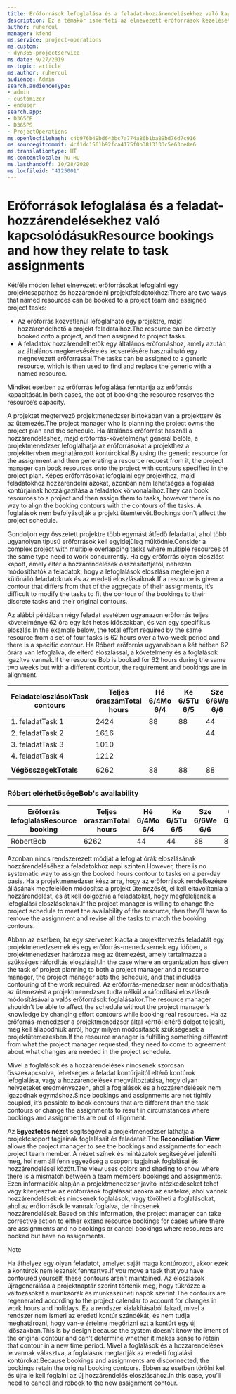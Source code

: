 ```yaml
---
title: Erőforrások lefoglalása és a feladat-hozzárendelésekhez való kapcsolódásuk
description: Ez a témakör ismerteti az elnevezett erőforrások kezelését, az erőforrás-foglalásokat és a feladat-hozzárendeléseket, és azt, hogy ezek hogyan kapcsolódnak egymáshoz.
author: ruhercul
manager: kfend
ms.service: project-operations
ms.custom:
- dyn365-projectservice
ms.date: 9/27/2019
ms.topic: article
ms.author: ruhercul
audience: Admin
search.audienceType:
- admin
- customizer
- enduser
search.app:
- D365CE
- D365PS
- ProjectOperations
ms.openlocfilehash: c4b976b49bd643bc7a774a86b1ba89bd76d7c916
ms.sourcegitcommit: 4cf1dc1561b92fca4175f0b3813133c5e63ce8e6
ms.translationtype: HT
ms.contentlocale: hu-HU
ms.lasthandoff: 10/28/2020
ms.locfileid: "4125001"
---
```

# <a name="resource-bookings-and-how-they-relate-to-task-assignments"></a><span data-ttu-id="be4b2-103">Erőforrások lefoglalása és a feladat-hozzárendelésekhez való kapcsolódásuk</span><span class="sxs-lookup"><span data-stu-id="be4b2-103">Resource bookings and how they relate to task assignments</span></span>


<span data-ttu-id="be4b2-104">Kétféle módon lehet elnevezett erőforrásokat lefoglalni egy projektcsapathoz és hozzárendelni projektfeladatokhoz:</span><span class="sxs-lookup"><span data-stu-id="be4b2-104">There are two ways that named resources can be booked to a project team and assigned project tasks:</span></span>

- <span data-ttu-id="be4b2-105">Az erőforrás közvetlenül lefoglalható egy projektre, majd hozzárendelhető a projekt feladataihoz.</span><span class="sxs-lookup"><span data-stu-id="be4b2-105">The resource can be directly booked onto a project, and then assigned to project tasks.</span></span>
- <span data-ttu-id="be4b2-106">A feladatok hozzárendelhetők egy általános erőforráshoz, amely azután az általános megkeresésére és lecserélésére használható egy megnevezett erőforrással.</span><span class="sxs-lookup"><span data-stu-id="be4b2-106">The tasks can be assigned to a generic resource, which is then used to find and replace the generic with a named resource.</span></span> 

<span data-ttu-id="be4b2-107">Mindkét esetben az erőforrás lefoglalása fenntartja az erőforrás kapacitását.</span><span class="sxs-lookup"><span data-stu-id="be4b2-107">In both cases, the act of booking the resource reserves the resource’s capacity.</span></span>

<span data-ttu-id="be4b2-108">A projektet megtervező projektmenedzser birtokában van a projektterv és az ütemezés.</span><span class="sxs-lookup"><span data-stu-id="be4b2-108">The project manager who is planning the project owns the project plan and the schedule.</span></span> <span data-ttu-id="be4b2-109">Ha általános erőforrást használ a hozzárendeléshez, majd erőforrás-követelményt generál belőle, a projektmenedzser lefoglalhatja az erőforrásokat a projekthez a projekttervben meghatározott kontúrokkal.</span><span class="sxs-lookup"><span data-stu-id="be4b2-109">By using the generic resource for the assignment and then generating a resource request from it, the project manager can book resources onto the project with contours specified in the project plan.</span></span> <span data-ttu-id="be4b2-110">Képes erőforrásokat lefoglalni egy projekthez, majd feladatokhoz hozzárendelni azokat, azonban nem lehetséges a foglalás kontúrjainak hozzáigazítása a feladatok körvonalaihoz.</span><span class="sxs-lookup"><span data-stu-id="be4b2-110">They can book resources to a project and then assign them to tasks, however there is no way to align the booking contours with the contours of the tasks.</span></span> <span data-ttu-id="be4b2-111">A foglalások nem befolyásolják a projekt ütemtervét.</span><span class="sxs-lookup"><span data-stu-id="be4b2-111">Bookings don't affect the project schedule.</span></span>

<span data-ttu-id="be4b2-112">Gondoljon egy összetett projektre több egymást átfedő feladattal, ahol több ugyanolyan típusú erőforrások kell egyidejűleg működnie.</span><span class="sxs-lookup"><span data-stu-id="be4b2-112">Consider a complex project with multiple overlapping tasks where multiple resources of the same type need to work concurrently.</span></span> <span data-ttu-id="be4b2-113">Ha egy erőforrás olyan eloszlást kapott, amely eltér a hozzárendelések összesítettjétől, nehezen módosíthatók a feladatok, hogy a lefoglalások eloszlása megfeleljen a különálló feladatoknak és az eredeti eloszlásaiknak.</span><span class="sxs-lookup"><span data-stu-id="be4b2-113">If a resource is given a contour that differs from that of the aggregate of their assignments, it’s difficult to modify the tasks to fit the contour of the bookings to their discrete tasks and their original contours.</span></span>

<span data-ttu-id="be4b2-114">Az alábbi példában négy feladat esetében ugyanazon erőforrás teljes követelménye 62 óra egy két hetes időszakban, és van egy specifikus eloszlás.</span><span class="sxs-lookup"><span data-stu-id="be4b2-114">In the example below, the total effort required by the same resource from a set of four tasks is 62 hours over a two-week period and there is a specific contour.</span></span> <span data-ttu-id="be4b2-115">Ha Róbert erőforrás ugyanabban a két hétben 62 órára van lefoglalva, de eltérő eloszlással, a követelmény és a foglalások igazítva vannak.</span><span class="sxs-lookup"><span data-stu-id="be4b2-115">If the resource Bob is booked for 62 hours during the same two weeks but with a different contour, the requirement and bookings are in alignment.</span></span>

| <span data-ttu-id="be4b2-116">**Feladateloszlások**</span><span class="sxs-lookup"><span data-stu-id="be4b2-116">**Task contours**</span></span>    | <span data-ttu-id="be4b2-117">**Teljes óraszám**</span><span class="sxs-lookup"><span data-stu-id="be4b2-117">**Total hours**</span></span> | <span data-ttu-id="be4b2-118">Hé 6/4</span><span class="sxs-lookup"><span data-stu-id="be4b2-118">Mo 6/4</span></span> | <span data-ttu-id="be4b2-119">Ke 6/5</span><span class="sxs-lookup"><span data-stu-id="be4b2-119">Tu 6/5</span></span> | <span data-ttu-id="be4b2-120">Sze 6/6</span><span class="sxs-lookup"><span data-stu-id="be4b2-120">We 6/6</span></span> | <span data-ttu-id="be4b2-121">Csü 6/7</span><span class="sxs-lookup"><span data-stu-id="be4b2-121">Th 6/7</span></span> | <span data-ttu-id="be4b2-122">Pé 6/8</span><span class="sxs-lookup"><span data-stu-id="be4b2-122">Fr 6/8</span></span> | <span data-ttu-id="be4b2-123">Szo 6/9</span><span class="sxs-lookup"><span data-stu-id="be4b2-123">Sa 6/9</span></span> | <span data-ttu-id="be4b2-124">Va 6/10</span><span class="sxs-lookup"><span data-stu-id="be4b2-124">Su 6/10</span></span> | <span data-ttu-id="be4b2-125">Hé 6/11</span><span class="sxs-lookup"><span data-stu-id="be4b2-125">Mo 6/11</span></span> | <span data-ttu-id="be4b2-126">Ke 6/12</span><span class="sxs-lookup"><span data-stu-id="be4b2-126">Tu 6/12</span></span> | <span data-ttu-id="be4b2-127">Sze 6/13</span><span class="sxs-lookup"><span data-stu-id="be4b2-127">We 6/13</span></span> | <span data-ttu-id="be4b2-128">Csü 6/14</span><span class="sxs-lookup"><span data-stu-id="be4b2-128">Th 6/14</span></span> | <span data-ttu-id="be4b2-129">Pé 6/15</span><span class="sxs-lookup"><span data-stu-id="be4b2-129">Fr 6/15</span></span> |
|----------------------|-----------------|--------|--------|--------|--------|--------|--------|---------|---------|---------|---------|---------|---------|
| <span data-ttu-id="be4b2-130">1. feladat</span><span class="sxs-lookup"><span data-stu-id="be4b2-130">Task 1</span></span>               | <span data-ttu-id="be4b2-131">24</span><span class="sxs-lookup"><span data-stu-id="be4b2-131">24</span></span>              | <span data-ttu-id="be4b2-132">8</span><span class="sxs-lookup"><span data-stu-id="be4b2-132">8</span></span>      | <span data-ttu-id="be4b2-133">8</span><span class="sxs-lookup"><span data-stu-id="be4b2-133">8</span></span>      | <span data-ttu-id="be4b2-134">4</span><span class="sxs-lookup"><span data-stu-id="be4b2-134">4</span></span>      |        |        |        |         |         |         | <span data-ttu-id="be4b2-135">4</span><span class="sxs-lookup"><span data-stu-id="be4b2-135">4</span></span>       |         |         |
| <span data-ttu-id="be4b2-136">2. feladat</span><span class="sxs-lookup"><span data-stu-id="be4b2-136">Task 2</span></span>               | <span data-ttu-id="be4b2-137">16</span><span class="sxs-lookup"><span data-stu-id="be4b2-137">16</span></span>              |        |        | <span data-ttu-id="be4b2-138">4</span><span class="sxs-lookup"><span data-stu-id="be4b2-138">4</span></span>      | <span data-ttu-id="be4b2-139">4</span><span class="sxs-lookup"><span data-stu-id="be4b2-139">4</span></span>      |        |        |         | <span data-ttu-id="be4b2-140">8</span><span class="sxs-lookup"><span data-stu-id="be4b2-140">8</span></span>       |         |         |         |         |
| <span data-ttu-id="be4b2-141">3. feladat</span><span class="sxs-lookup"><span data-stu-id="be4b2-141">Task 3</span></span>               | <span data-ttu-id="be4b2-142">10</span><span class="sxs-lookup"><span data-stu-id="be4b2-142">10</span></span>              |        |        |        |        | <span data-ttu-id="be4b2-143">4</span><span class="sxs-lookup"><span data-stu-id="be4b2-143">4</span></span>      |        |         |         | <span data-ttu-id="be4b2-144">4</span><span class="sxs-lookup"><span data-stu-id="be4b2-144">4</span></span>       |         | <span data-ttu-id="be4b2-145">2</span><span class="sxs-lookup"><span data-stu-id="be4b2-145">2</span></span>       |         |
| <span data-ttu-id="be4b2-146">4. feladat</span><span class="sxs-lookup"><span data-stu-id="be4b2-146">Task 4</span></span>               | <span data-ttu-id="be4b2-147">12</span><span class="sxs-lookup"><span data-stu-id="be4b2-147">12</span></span>              |        |        |        |        |        |        |         |         |         | <span data-ttu-id="be4b2-148">4</span><span class="sxs-lookup"><span data-stu-id="be4b2-148">4</span></span>       |         | <span data-ttu-id="be4b2-149">8</span><span class="sxs-lookup"><span data-stu-id="be4b2-149">8</span></span>       |
|                      |                 |        |        |        |        |        |        |         |         |         |         |         |         |
| <span data-ttu-id="be4b2-150">**Végösszegek**</span><span class="sxs-lookup"><span data-stu-id="be4b2-150">**Totals**</span></span>           | <span data-ttu-id="be4b2-151">62</span><span class="sxs-lookup"><span data-stu-id="be4b2-151">62</span></span>              | <span data-ttu-id="be4b2-152">8</span><span class="sxs-lookup"><span data-stu-id="be4b2-152">8</span></span>      | <span data-ttu-id="be4b2-153">8</span><span class="sxs-lookup"><span data-stu-id="be4b2-153">8</span></span>      | <span data-ttu-id="be4b2-154">8</span><span class="sxs-lookup"><span data-stu-id="be4b2-154">8</span></span>      | <span data-ttu-id="be4b2-155">4</span><span class="sxs-lookup"><span data-stu-id="be4b2-155">4</span></span>      | <span data-ttu-id="be4b2-156">4</span><span class="sxs-lookup"><span data-stu-id="be4b2-156">4</span></span>      |        |         | <span data-ttu-id="be4b2-157">8</span><span class="sxs-lookup"><span data-stu-id="be4b2-157">8</span></span>       | <span data-ttu-id="be4b2-158">4</span><span class="sxs-lookup"><span data-stu-id="be4b2-158">4</span></span>       | <span data-ttu-id="be4b2-159">8</span><span class="sxs-lookup"><span data-stu-id="be4b2-159">8</span></span>       | <span data-ttu-id="be4b2-160">2</span><span class="sxs-lookup"><span data-stu-id="be4b2-160">2</span></span>       | <span data-ttu-id="be4b2-161">8</span><span class="sxs-lookup"><span data-stu-id="be4b2-161">8</span></span>       |
|                      |                 |        |        |        |        |        |        |         |         |         |         |

### <a name="bobs-availability"></a><span data-ttu-id="be4b2-162">Róbert elérhetősége</span><span class="sxs-lookup"><span data-stu-id="be4b2-162">Bob's availability</span></span>
| <span data-ttu-id="be4b2-163">**Erőforrás   lefoglalás**</span><span class="sxs-lookup"><span data-stu-id="be4b2-163">**Resource   booking**</span></span> | <span data-ttu-id="be4b2-164">**Teljes óraszám**</span><span class="sxs-lookup"><span data-stu-id="be4b2-164">**Total hours**</span></span> | <span data-ttu-id="be4b2-165">Hé 6/4</span><span class="sxs-lookup"><span data-stu-id="be4b2-165">Mo 6/4</span></span> | <span data-ttu-id="be4b2-166">Ke 6/5</span><span class="sxs-lookup"><span data-stu-id="be4b2-166">Tu 6/5</span></span> | <span data-ttu-id="be4b2-167">Sze 6/6</span><span class="sxs-lookup"><span data-stu-id="be4b2-167">We 6/6</span></span> | <span data-ttu-id="be4b2-168">Csü 6/7</span><span class="sxs-lookup"><span data-stu-id="be4b2-168">Th 6/7</span></span> | <span data-ttu-id="be4b2-169">Pé 6/8</span><span class="sxs-lookup"><span data-stu-id="be4b2-169">Fr 6/8</span></span> | <span data-ttu-id="be4b2-170">Szo 6/9</span><span class="sxs-lookup"><span data-stu-id="be4b2-170">Sa 6/9</span></span> | <span data-ttu-id="be4b2-171">Va 6/10</span><span class="sxs-lookup"><span data-stu-id="be4b2-171">Su 6/10</span></span> | <span data-ttu-id="be4b2-172">Hé 6/11</span><span class="sxs-lookup"><span data-stu-id="be4b2-172">Mo 6/11</span></span> | <span data-ttu-id="be4b2-173">Ke 6/12</span><span class="sxs-lookup"><span data-stu-id="be4b2-173">Tu 6/12</span></span> | <span data-ttu-id="be4b2-174">Sze 6/13</span><span class="sxs-lookup"><span data-stu-id="be4b2-174">We 6/13</span></span> | <span data-ttu-id="be4b2-175">Csü 6/14</span><span class="sxs-lookup"><span data-stu-id="be4b2-175">Th 6/14</span></span> | <span data-ttu-id="be4b2-176">Pé 6/15</span><span class="sxs-lookup"><span data-stu-id="be4b2-176">Fr 6/15</span></span> |
|------------------------|-----------------|--------|--------|--------|--------|--------|--------|---------|---------|---------|---------|---------|---------|
| <span data-ttu-id="be4b2-177">Róbert</span><span class="sxs-lookup"><span data-stu-id="be4b2-177">Bob</span></span>                    | <span data-ttu-id="be4b2-178">62</span><span class="sxs-lookup"><span data-stu-id="be4b2-178">62</span></span>              | <span data-ttu-id="be4b2-179">4</span><span class="sxs-lookup"><span data-stu-id="be4b2-179">4</span></span>      | <span data-ttu-id="be4b2-180">4</span><span class="sxs-lookup"><span data-stu-id="be4b2-180">4</span></span>      | <span data-ttu-id="be4b2-181">8</span><span class="sxs-lookup"><span data-stu-id="be4b2-181">8</span></span>      | <span data-ttu-id="be4b2-182">8</span><span class="sxs-lookup"><span data-stu-id="be4b2-182">8</span></span>      | <span data-ttu-id="be4b2-183">8</span><span class="sxs-lookup"><span data-stu-id="be4b2-183">8</span></span>      |        |         | <span data-ttu-id="be4b2-184">4</span><span class="sxs-lookup"><span data-stu-id="be4b2-184">4</span></span>       | <span data-ttu-id="be4b2-185">4</span><span class="sxs-lookup"><span data-stu-id="be4b2-185">4</span></span>       | <span data-ttu-id="be4b2-186">8</span><span class="sxs-lookup"><span data-stu-id="be4b2-186">8</span></span>       | <span data-ttu-id="be4b2-187">8</span><span class="sxs-lookup"><span data-stu-id="be4b2-187">8</span></span>       | <span data-ttu-id="be4b2-188">6</span><span class="sxs-lookup"><span data-stu-id="be4b2-188">6</span></span>       |

<span data-ttu-id="be4b2-189">Azonban nincs rendszerezett módját a lefoglat órák eloszlásának hozzárendeléséhez a feladatokhoz napi szinten.</span><span class="sxs-lookup"><span data-stu-id="be4b2-189">However, there is no systematic way to assign the booked hours contour to tasks on a per-day basis.</span></span> <span data-ttu-id="be4b2-190">Ha a projektmenedzser kész arra, hogy az erőforrások rendelkezésre állásának megfelelően módosítsa a projekt ütemezését, el kell eltávolítania a hozzárendelést, és át kell dolgoznia a feladatokat, hogy megfeleljenek a lefoglalási eloszlásoknak.</span><span class="sxs-lookup"><span data-stu-id="be4b2-190">If the project manager is willing to change the project schedule to meet the availability of the resource, then they’ll have to remove the assignment and revise all the tasks to match the booking contours.</span></span>

<span data-ttu-id="be4b2-191">Abban az esetben, ha egy szervezet kiadta a projekttervezés feladatát egy projektmenedzsernek és egy erőforrás-menedzsernek egy időben, a projektmenedzser határozza meg az ütemezést, amely tartalmazza a szükséges ráfordítás eloszlását.</span><span class="sxs-lookup"><span data-stu-id="be4b2-191">In the case where an organization has given the task of project planning to both a project manager and a resource manager, the project manager sets the schedule, and that includes contouring of the work required.</span></span> <span data-ttu-id="be4b2-192">Az erőforrás-menedzser nem módosíthatja az ütemezést a projektmenedzser tudta nélkül a ráfordítási eloszlások módosításával a valós erőforrások foglalásakor.</span><span class="sxs-lookup"><span data-stu-id="be4b2-192">The resource manager shouldn’t be able to affect the schedule without the project manager’s knowledge by changing effort contours while booking real resources.</span></span> <span data-ttu-id="be4b2-193">Ha az erőforrás-menedzser a projektmenedzser által kérttől eltérő dolgot teljesíti, meg kell állapodniuk arról, hogy milyen módosítások szükségesek a projektütemezésben.</span><span class="sxs-lookup"><span data-stu-id="be4b2-193">If the resource manager is fulfilling something different from what the project manager requested, they need to come to agreement about what changes are needed in the project schedule.</span></span>

<span data-ttu-id="be4b2-194">Mivel a foglalások és a hozzárendelések nincsenek szorosan összekapcsolva, lehetséges a feladat kontúrjaitól eltérő kontúrok lefoglalása, vagy a hozzárendelések megváltoztatása, hogy olyan helyzeteket eredményezzen, ahol a foglalások és a hozzárendelések nem igazodnak egymáshoz.</span><span class="sxs-lookup"><span data-stu-id="be4b2-194">Since bookings and assignments are not tightly coupled, it’s possible to book contours that are different than the task contours or change the assignments to result in circumstances where bookings and assignments are out of alignment.</span></span>

<span data-ttu-id="be4b2-195">Az **Egyeztetés nézet** segítségével a projektmenedzser láthatja a projektcsoport tagjainak foglalásait és feladatait.</span><span class="sxs-lookup"><span data-stu-id="be4b2-195">The **Reconciliation View** allows the project manager to see the bookings and assignments for each project team member.</span></span> <span data-ttu-id="be4b2-196">A nézet színek és mintázatok segítségével jeleníti meg, hol nem áll fenn egyezőség a csoport tagjainak foglalásai és hozzárendelései között.</span><span class="sxs-lookup"><span data-stu-id="be4b2-196">The view uses colors and shading to show where there is a mismatch between a team members bookings and assignments.</span></span> <span data-ttu-id="be4b2-197">Ezen információk alapján a projektmenedzser javító intézkedéseket tehet vagy kiterjesztve az erőforrások foglalásait azokra az esetekre, ahol vannak hozzárendelések és nincsenek foglalások, vagy törölheti a foglalásokat, ahol az erőforrások le vannak foglalva, de nincsenek hozzárendelések.</span><span class="sxs-lookup"><span data-stu-id="be4b2-197">Based on this information, the project manager can take corrective action to either extend resource bookings for cases where there are assignments and no bookings or cancel bookings where resources are booked but have no assignments.</span></span>

> [!NOTE]
> <span data-ttu-id="be4b2-198">Ha áthelyez egy olyan feladatot, amelyet saját maga kontúrozott, akkor ezek a kontúrok nem lesznek fenntartva.</span><span class="sxs-lookup"><span data-stu-id="be4b2-198">If you move a task that you have contoured yourself, these contours aren’t maintained.</span></span> <span data-ttu-id="be4b2-199">Az eloszlások újragenerálása a projektnaptár szerint történik meg, hogy tükrözze a változásokat a munkaórák és munkaszüneti napok szerint.</span><span class="sxs-lookup"><span data-stu-id="be4b2-199">The contours are regenerated according to the project calendar to account for changes in work hours and holidays.</span></span> <span data-ttu-id="be4b2-200">Ez a rendszer kialakításából fakad, mivel a rendszer nem ismeri az eredeti kontúr szándékát, és nem tudja meghatározni, hogy van-e értelme megőrizni ezt a kontúrt egy új időszakban.</span><span class="sxs-lookup"><span data-stu-id="be4b2-200">This is by design because the system doesn’t know the intent of the original contour and can’t determine whether it makes sense to retain that contour in a new time period.</span></span> <span data-ttu-id="be4b2-201">Mivel a foglalások és a hozzárendelések le vannak választva, a foglalások megtartják az eredeti foglalási kontúrokat.</span><span class="sxs-lookup"><span data-stu-id="be4b2-201">Because bookings and assignments are disconnected, the bookings retain the original booking contours.</span></span> <span data-ttu-id="be4b2-202">Ebben az esetben törölni kell és újra le kell foglalni az új hozzárendelés eloszlásához.</span><span class="sxs-lookup"><span data-stu-id="be4b2-202">In this case, you’ll need to cancel and rebook to the new assignment contour.</span></span>

